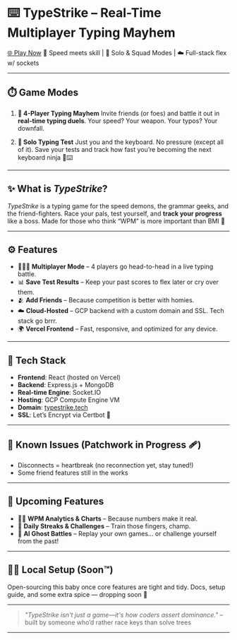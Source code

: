 # ⌨️ **TypeStrike** – Real-Time Multiplayer Typing Mayhem

[🌐 Play Now](https://typestrike.tech)
🧠 Speed meets skill | 👥 Solo & Squad Modes | ☁️ Full-stack flex w/ sockets

---

## ⏱️ Game Modes

1. **👾 4-Player Typing Mayhem**
   Invite friends (or foes) and battle it out in **real-time typing duels**. Your speed? Your weapon. Your typos? Your downfall.

2. **🧍 Solo Typing Test**
   Just you and the keyboard. No pressure (except all of it). Save your tests and track how fast you’re becoming the next keyboard ninja 🥷⌨️

---

## ✨ What is *TypeStrike*?

*TypeStrike* is a typing game for the speed demons, the grammar geeks, and the friend-fighters.
Race your pals, test yourself, and **track your progress** like a boss.
Made for those who think “WPM” is more important than BMI 😤

---

## ⚙️ Features

* 🧑‍🤝‍🧑 **Multiplayer Mode** – 4 players go head-to-head in a live typing battle.
* 📊 **Save Test Results** – Keep your past scores to flex later or cry over them.
* 🫂 **Add Friends** – Because competition is better with homies.
* ☁️ **Cloud-Hosted** – GCP backend with a custom domain and SSL. Tech stack go brrr.
* 🌍 **Vercel Frontend** – Fast, responsive, and optimized for any device.

---

## 🧪 Tech Stack

* **Frontend**: React (hosted on Vercel)
* **Backend**: Express.js + MongoDB
* **Real-time Engine**: Socket.IO
* **Hosting**: GCP Compute Engine VM
* **Domain**: [typestrike.tech](https://typestrike.tech)
* **SSL**: Let’s Encrypt via Certbot 🔐

---

## 🐛 Known Issues (Patchwork in Progress 🩹)

* Disconnects = heartbreak (no reconnection yet, stay tuned!)
* Some friend features still in the works

---

## 🔮 Upcoming Features

* 🧑‍🎓 **WPM Analytics & Charts** – Because numbers make it real.
* 📅 **Daily Streaks & Challenges** – Train those fingers, champ.
* 🧠 **AI Ghost Battles** – Replay your own games… or challenge yourself from the past!

---

## 🧑‍💻 Local Setup (Soon™️)

Open-sourcing this baby once core features are tight and tidy.
Docs, setup guide, and some extra spice — dropping soon 🚀

---

> *"TypeStrike isn't just a game—it's how coders assert dominance."*
> – built by someone who’d rather race keys than solve trees

---
